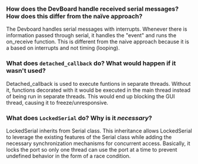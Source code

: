 ### How does the DevBoard handle received serial messages? How does this differ from the naïve approach?
The Devboard handles serial messages with interrupts. Whenever there is information passed through serial, it handles the "event" and runs the on_receive function. This is different from the naive approach because it is a based on interrupts and not timing (looping). 
### What does `detached_callback` do? What would happen if it wasn't used?
Detached_callback is used to execute funtions in separate threads. Without it, functions decorated with it would be executed in the main thread instead of being run in separate threads. This would end up blocking the GUI thread, causing it to freeze/unresponsive. 
### What does `LockedSerial` do? Why is it _necessary_?
LockedSerial inherits from Serial class. This inheritance allows LockedSerial to leverage the existing features of the Serial class while adding the necessary synchronization mechanisms for concurrent access. Basically, it locks the port so only one thread can use the port at a time to prevent undefined behavior in the form of a race condition. 